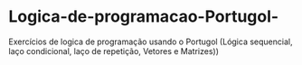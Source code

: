# Logica-de-programacao-Portugol-
Exercícios de logica de programação usando o Portugol (Lógica sequencial, laço condicional, laço de repetição, Vetores e Matrizes))
